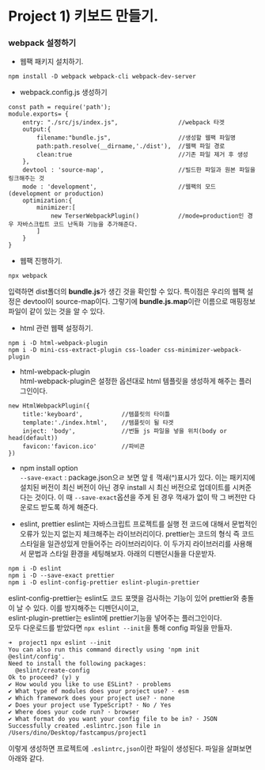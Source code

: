 # Project 1) 키보드 만들기.

### webpack 설정하기
* 웹팩 패키지 설치하기.   
```
npm install -D webpack webpack-cli webpack-dev-server
```
* webpack.config.js 생성하기   
```
const path = require('path');
module.exports= {
    entry: "./src/js/index.js",                 //webpack 타겟
    output:{
        filename:"bundle.js",                   //생성할 웹팩 파일명
        path:path.resolve(__dirname,'./dist'),  //웹팩 파일 경로
        clean:true                              //기존 파일 제거 후 생성
    },
    devtool : 'source-map',                     //빌드한 파일과 원본 파일을 링크해주는 것
    mode : 'development',                       //웹팩의 모드(development or production)
    optimization:{
        minimizer:[
            new TerserWebpackPlugin()           //mode=production인 경우 자바스크립트 코드 난독화 기능을 추가해준다.
        ]
    }
}
```
* 웹팩 진행하기.   
```
npx webpack
```
입력하면 dist폴더의 **bundle.js**가 생긴 것을 확인할 수 있다. 특이점은 우리의 웹팩 설정은 devtool이 source-map이다. 그렇기에 **bundle.js.map**이란 이름으로 매핑정보 파일이 같이 있는 것을 알 수 있다.
* html 관련 웹팩 설정하기.   
```
npm i -D html-webpack-plugin
npm i -D mini-css-extract-plugin css-loader css-minimizer-webpack-plugin
```
* html-webpack-plugin   
html-webpack-plugin은 설정한 옵션대로 html 템플릿을 생성하게 해주는 플러그인이다.
```
new HtmlWebpackPlugin({
    title:'keyboard',           //템플릿의 타이틀 
    template:'./index.html',    //템플릿이 될 타겟
    inject: 'body',             //번들 js 파일을 넣을 위치(body or head(default))
    favicon:'favicon.ico'       //파비콘
})
```

* npm install option   
`--save-exact` : package.json으ㄹ 보면 앞ㅔ 꺽새(^)표시가 있다. 이는 패키지에 설치된 버전이 최신 버전이 아닌 경우 install 시 최신 버전으로 업데이트를 시켜준다는 것이다. 이 때 `--save-exact`옵션을 주게 된 경우 꺽새가 없이 딱 그 버전만 다운로드 받도록 하게 해준다. 

* eslint, prettier
eslint는 자바스크립트 프로젝트를 실행 전 코드에 대해서 문법적인 오류가 있는지 없는지 체크해주는 라이브러리이다. prettier는 코드의 형식 즉 코드 스타일을 일관성있게 만들어주는 라이브러리이다. 이 두가지 라이브러리를 사용해서 문법과 스타일 환경을 세팅해보자.
아래의 디펜던시들을 다운받자.
```
npm i -D eslint 
npm i -D --save-exact prettier
npm i -D eslint-config-prettier eslint-plugin-prettier
```
eslint-config-prettier는 eslint도 코드 포맷을 검사하는 기능이 있어 prettier와 충돌이 날 수 있다. 이를 방지해주는 디펜던시이고,   
eslint-plugin-prettier는 eslint에 prettier기능을 넣어주는 플러그인이다.   
모두 다운로드를 받았다면 `npx eslint --init`을 통해 config 파일을 만들자.
```
➜  project1 npx eslint --init
You can also run this command directly using 'npm init @eslint/config'.
Need to install the following packages:
  @eslint/create-config
Ok to proceed? (y) y
✔ How would you like to use ESLint? · problems
✔ What type of modules does your project use? · esm
✔ Which framework does your project use? · none
✔ Does your project use TypeScript? · No / Yes
✔ Where does your code run? · browser
✔ What format do you want your config file to be in? · JSON
Successfully created .eslintrc.json file in /Users/dino/Desktop/fastcampus/project1
```
이렇게 생성하면 프로젝트에 `.eslintrc,json`이란 파일이 생성된다. 파일을 살펴보면 아래와 같다.
```

```
